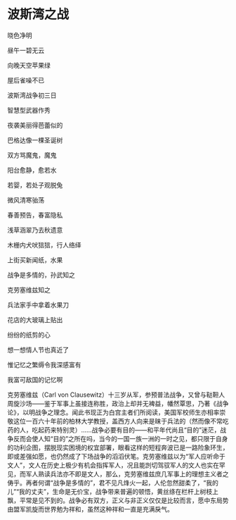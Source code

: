    

# 波斯湾之战

晓色净明

昼午一碧无云

向晚天空苹果绿

屋后雀噪不已

波斯湾战争初三日

智慧型武器作秀

夜袭美丽得芭蕾似的

巴格达像一棵圣诞树

双方骂魔鬼，魔鬼

阳台愈静，愈若水

若婴，若处子观脱兔

微风清寒骀荡

春善预告，春富隐私

浅草涵翠乃去秋遗意

木栅内犬吠狺狺，行人络绎

上街买新闻纸，水果

战争是多情的，孙武知之

克劳塞维兹知之

兵法家手中拿着水果刀

花店的大玻璃上贴出

纷纷的纸剪的心

想一想情人节也真近了

惟记忆之繁缛令我深感富有

我富可敌国的记忆啊

  

克劳塞维兹（Carl von Clausewitz）十三岁从军，参预普法战争，又曾与鞑靼人周旋沙场——鉴于军事上虽接连称胜，政治上却并无裨益，幡然覃思，乃著《战争论》，以明战争之理念。闻此书现正为白宫主者们所阅读，美国军校师生亦相率崇敬这位一百六十年前的柏林大学教授，盖西方人向来是昧于兵法的（然而像不常吃药的人，吃起药来特别灵）……战争必要有目的——和平年代尚且“目的”迷茫，战争反而会使人知“目的”之所在吗，当今的一国一族一洲的一时之见，都只限于自身的功利企图，摆脱现实困境的权宜部署，眼看这样的短程奔波已是一路险象环生，即或差强如愿，也仍然成了下场战争的滔滔伏笔。克劳塞维兹以为“军人应听命于文人”，文人在历史上极少有机会指挥军人，况且能剀切驾驭军人的文人也实在罕见，而军人熟读兵法亦不即是文人，那么，克劳塞维兹庶几军事上的理想主义者之俦乎。再者何谓“战争是多情的”，君不见凡烽火一起，人伦忽然甜柔了，“我的儿”“我的丈夫”，生命是无价宝，战争带来普遍的顿悟，黄丝绦在栏杆上树枝上飘，平常是见不到的。战争必有双方，正义与非正义仅仅是比较而言，愿中东局势由盟军凯旋而世界勉为祥和，虽然这种祥和一直是充满戾气。